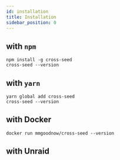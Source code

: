 ```yaml
---
id: installation
title: Installation
sidebar_position: 0
---
```


## with `npm`

```shell
npm install -g cross-seed
cross-seed --version
```

## with `yarn`

```shell
yarn global add cross-seed
cross-seed --version
```

## with Docker

```
docker run mmgoodnow/cross-seed --version
```

## with Unraid

##
